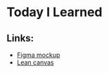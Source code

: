 # Today I Learned

## Links:
- [Figma mockup](https://www.figma.com/file/WnR3wxq5wYn297gSyOKk2I/466---TIL?type=design&node-id=4-613&mode=design&t=OnGomYQb6J7N1ecb-0)
- [Lean canvas](https://docs.google.com/presentation/d/1E0vf5yOSkj3FkNEbRrFC4qBAexLoxHaid4Us17RGXgU/edit?usp=sharing)
